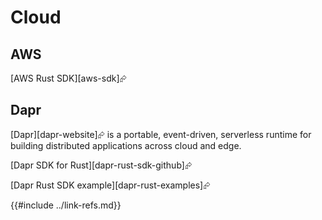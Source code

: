 # Cloud

## AWS

[AWS Rust SDK][aws-sdk]⮳

## Dapr

[Dapr][dapr-website]⮳ is a portable, event-driven, serverless runtime for building distributed applications across cloud and edge.

[Dapr SDK for Rust][dapr-rust-sdk-github]⮳

[Dapr Rust SDK example][dapr-rust-examples]⮳

{{#include ../link-refs.md}}
